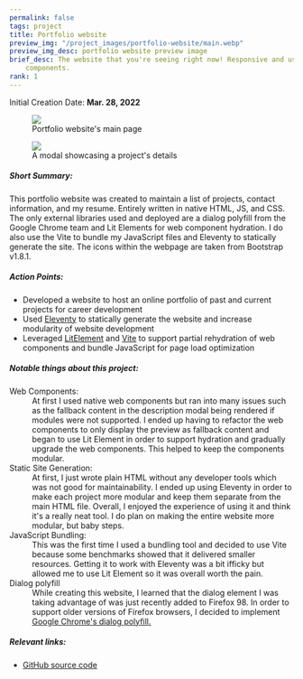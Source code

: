 ```yaml
---
permalink: false
tags: project
title: Portfolio website
preview_img: "/project_images/portfolio-website/main.webp"
preview_img_desc: portfolio website preview image
brief_desc: The website that you're seeing right now! Responsive and uses web
    components.
rank: 1
---
```

Initial Creation Date: **Mar. 28, 2022**

<section class="project-images">
  <figure>
    <img src="{{ '/project_images/portfolio-website/main.webp' | url }}" />
    <figcaption>Portfolio website's main page</figcaption>
  </figure>
  <figure>
    <img
        src="{{ '/project_images/portfolio-website/example-modal.webp' | url }}"
    />
    <figcaption>A modal showcasing a project's details</figcaption>
  </figure>
</section>

##### Short Summary:
This portfolio website was created to maintain a list of projects, contact
information, and my resume. Entirely written in native HTML, JS, and CSS. The
only external libraries used and deployed are a dialog polyfill from the Google
Chrome team and Lit Elements for web component hydration. I do also use the Vite
to bundle my JavaScript files and Eleventy to statically generate the site. The
icons within the webpage are taken from Bootstrap v1.8.1.

##### Action Points:
* Developed a website to host an online portfolio of past and current projects
    for career development
* Used [Eleventy](https://www.11ty.dev/) to statically generate the website and
    increase modularity of website development
* Leveraged [LitElement](https://lit.dev/) and [Vite](https://vitejs.dev/) to
    support partial rehydration of web components and bundle JavaScript for page
    load optimization

##### Notable things about this project:
<dl>
  <dt>Web Components:</dt>
  <dd>
    At first I used native web components but ran into many issues such as the
    fallback content in the description modal being rendered if modules were not
    supported. I ended up having to refactor the web components to only display
    the preview as fallback content and began to use Lit Element in order to
    support hydration and gradually upgrade the web components. This helped to
    keep the components modular.
  </dd>
  <dt>Static Site Generation:</dt>
  <dd>
    At first, I just wrote plain HTML without any developer tools which was not
    good for maintainability. I ended up using Eleventy in order to make each
    project more modular and keep them separate from the main HTML file. Overall,
    I enjoyed the experience of using it and think it's a really neat tool. I do
    plan on making the entire website more modular, but baby steps.
  </dd>
  <dt>JavaScript Bundling:</dt>
  <dd>
    This was the first time I used a bundling tool and decided to use Vite
    because some benchmarks showed that it delivered smaller resources. Getting
    it to work with Eleventy was a bit ifficky but allowed me to use Lit Element
    so it was overall worth the pain.
  </dd>
  <dt>Dialog polyfill</dt>
  <dd>
    While creating this website, I learned that the dialog element I was taking
    advantage of was just recently added to Firefox 98. In order to support
    older versions of Firefox browsers, I decided to implement
    <a href="https://github.com/GoogleChrome/dialog-polyfill">
        Google Chrome's dialog polyfill.
    </a>
  </dd>
</dl>

##### Relevant links:
* [GitHub source code](https://github.com/AxiosDeminence/AxiosDeminence.github.io)